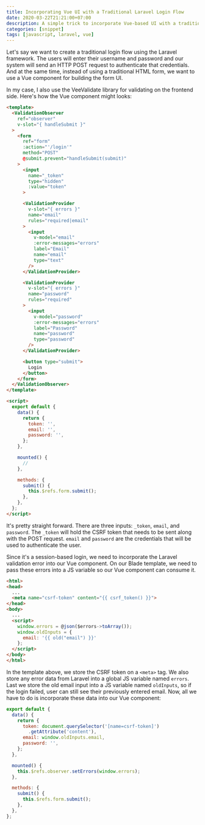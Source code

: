 ```yaml
---
title: Incorporating Vue UI with a Traditional Laravel Login Flow
date: 2020-03-22T21:21:00+07:00
description: A simple trick to incorporate Vue-based UI with a traditional session-based Laravel login flow.
categories: [snippet]
tags: [javascript, laravel, vue]
---
```

Let's say we want to create a traditional login flow using the Laravel framework. The users will enter their username and password and our system will send an HTTP POST request to authenticate that credentials. And at the same time, instead of using a traditional HTML form, we want to use a Vue component for building the form UI.

In my case, I also use the VeeValidate library for validating on the frontend side. Here's how the Vue component might looks:

```html
<template>
  <ValidationObserver
    ref="observer"
    v-slot="{ handleSubmit }"
  >
    <form
      ref="form"
      :action="'/login'"
      method="POST"
      @submit.prevent="handleSubmit(submit)"
    >
      <input
        name="_token"
        type="hidden"
        :value="token"
      >

      <ValidationProvider
        v-slot="{ errors }"
        name="email"
        rules="required|email"
      >
        <input
          v-model="email"
          :error-messages="errors"
          label="Email"
          name="email"
          type="text"
        />
      </ValidationProvider>

      <ValidationProvider
        v-slot="{ errors }"
        name="password"
        rules="required"
      >
        <input
          v-model="password"
          :error-messages="errors"
          label="Password"
          name="password"
          type="password"
        />
      </ValidationProvider>

      <button type="submit">
        Login
      </button>
    </form>
  </ValidationObserver>
</template>

<script>
  export default {
    data() {
      return {
        token: '',
        email: '',
        password: '',
      };
    },

    mounted() {
      //
    },

    methods: {
      submit() {
        this.$refs.form.submit();
      },
    },
  };
</script>
```

It's pretty straight forward. There are three inputs: `_token`, `email`, and `password`. The `_token` will hold the CSRF token that needs to be sent along with the POST request. `email` and `password` are the credentials that will be used to authenticate the user.

Since it's a session-based login, we need to incorporate the Laravel validation error into our Vue component. On our Blade template, we need to pass these errors into a JS variable so our Vue component can consume it.

```html
<html>
<head>
  ...
  <meta name="csrf-token" content="{{ csrf_token() }}">
</head>
<body>
  ...
  <script>
    window.errors = @json($errors->toArray());
    window.oldInputs = {
      email: '{{ old("email") }}'
    };
  </script>
</body>
</html>
```

In the template above, we store the CSRF token on a `<meta>` tag. We also store any error data from Laravel into a global JS variable named `errors`. Last we store the old email input into a JS variable named `oldInputs`, so if the login failed, user can still see their previously entered email. Now, all we have to do is incorporate these data into our Vue component:

```js
export default {
  data() {
    return {
      token: document.querySelector('[name=csrf-token]')
        .getAttribute('content'),
      email: window.oldInputs.email,
      password: '',
    };
  },

  mounted() {
    this.$refs.observer.setErrors(window.errors);
  },

  methods: {
    submit() {
      this.$refs.form.submit();
    },
  },
};
```
